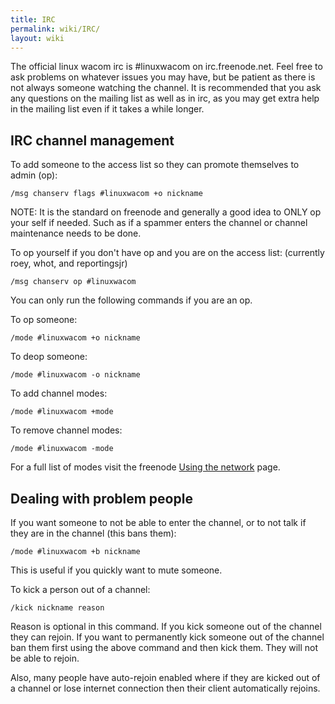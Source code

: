 ```yaml
---
title: IRC
permalink: wiki/IRC/
layout: wiki
---
```


The official linux wacom irc is \#linuxwacom on irc.freenode.net. Feel
free to ask problems on whatever issues you may have, but be patient as
there is not always someone watching the channel. It is recommended that
you ask any questions on the mailing list as well as in irc, as you may
get extra help in the mailing list even if it takes a while longer.

IRC channel management
----------------------

To add someone to the access list so they can promote themselves to
admin (op):

`/msg chanserv flags #linuxwacom +o nickname`

NOTE: It is the standard on freenode and generally a good idea to ONLY
op your self if needed. Such as if a spammer enters the channel or
channel maintenance needs to be done.

To op yourself if you don't have op and you are on the access list:
(currently roey, whot, and reportingsjr)

`/msg chanserv op #linuxwacom`

You can only run the following commands if you are an op.

To op someone:

`/mode #linuxwacom +o nickname`

To deop someone:

`/mode #linuxwacom -o nickname`

To add channel modes:

`/mode #linuxwacom +mode`

To remove channel modes:

`/mode #linuxwacom -mode`

For a full list of modes visit the freenode [Using the
network](http://freenode.net/using_the_network.shtml) page.

Dealing with problem people
---------------------------

If you want someone to not be able to enter the channel, or to not talk
if they are in the channel (this bans them):

`/mode #linuxwacom +b nickname`

This is useful if you quickly want to mute someone.

To kick a person out of a channel:

`/kick nickname reason`

Reason is optional in this command. If you kick someone out of the
channel they can rejoin. If you want to permanently kick someone out of
the channel ban them first using the above command and then kick them.
They will not be able to rejoin.

Also, many people have auto-rejoin enabled where if they are kicked out
of a channel or lose internet connection then their client automatically
rejoins.
